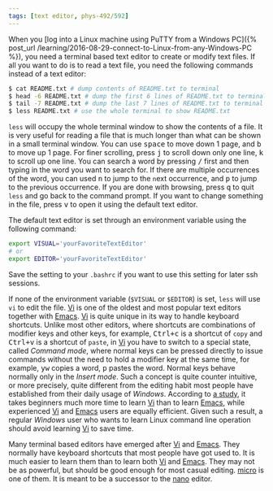 ```yaml
---
tags: [text editor, phys-492/592]
---
```


When you [log into a Linux machine using PuTTY from a Windows PC]({% post_url 
/learning/2016-08-29-connect-to-Linux-from-any-Windows-PC %}), you need a 
terminal based text editor to create or modify text files. If all you want to 
do is to read a text file, you need the following commands instead of a text 
editor:

``` bash
$ cat README.txt # dump contents of README.txt to terminal
$ head -6 README.txt # dump the first 6 lines of README.txt to terminal
$ tail -7 README.txt # dump the last 7 lines of README.txt to terminal
$ less README.txt # use the whole terminal to show README.txt
```

`less` will occupy the whole terminal window to show the contents of a file. 
It is very useful for reading a file that is much longer than what can be 
shown in a small terminal window. You can use <kbd>space</kbd> to move down 1 
page, and <kbd>b</kbd> to move up 1 page. For finer scrolling, press 
<kbd>j</kbd> to scroll down only one line, <kbd>k</kbd> to scroll up one line. 
You can search a word by pressing <kbd>/</kbd> first and then typing in the 
word you want to search for. If there are multiple occurrences of the word, 
you can used <kbd>n</kbd> to jump to the `n`ext occurrence, and <kbd>p</kbd> 
to jump to the `p`revious occurrence. If you are done with browsing, press 
<kbd>q</kbd> to quit `less` and go back to the command prompt. If you want to 
change something in the file, press <kbd>v</kbd> to open it using the default 
text editor.

The default text editor is set through an environment variable using the 
following command:

``` bash
export VISUAL='yourFavoriteTextEditor'
# or
export EDITOR='yourFavoriteTextEditor'
```

Save the setting to your `.bashrc` if you want to use this setting for later 
ssh sessions.

If none of the environment variable (`$VISUAL` or `$EDITOR`) is set, `less` 
will use `vi` to edit the file. [Vi][] is one of the oldest and most popular 
text editors together with [Emacs][]. [Vi][] is quite unique in its way to 
handle keyboard shortcuts. Unlike most other editors, where shortcuts are 
combinations of modifier keys and other keys, for example, <kbd>Ctrl+c</kbd> 
is a shortcut of `copy` and <kbd>Ctrl+v</kbd> is a shortcut of `paste`, in 
[Vi][] you have to switch to a special state, called *Command mode*, where 
normal keys can be pressed directly to issue commands without the need to hold 
a modifier key at the same time, for example, <kbd>yw</kbd> copies a word, 
<kbd>p</kbd> pastes the word. Normal keys behave normally only in the *Insert 
mode*. Such a concept is quite counter intuitive, or more precisely, quite 
different from the editing habit most people have established from their daily 
usage of *Windows*. According to [a 
study](http://www.textfiles.com/programming/vivsemacs.txt), it takes beginners 
much more time to learn [Vi][] than to learn [Emacs][], while experienced 
[Vi][] and [Emacs][] users are equally efficient. Given such a result, a 
regular *Windows* user who wants to learn Linux command line operation should 
avoid learning [Vi][] to save time.

Many terminal based editors have emerged after [Vi][] and [Emacs][]. They 
normally have keyboard shortcuts that most people have got used to. It is much 
easier to learn them than to learn both [Vi][] and [Emacs][]. They may not be 
as powerful, but should be good enough for most casual editing. [micro][] is 
one of them. It is meant to be a successor to the [nano][] editor.

[Vi]:https://en.wikipedia.org/wiki/Vi
[Emacs]:https://en.wikipedia.org/wiki/Emacs
[micro]:https://github.com/zyedidia/micro
[nano]:https://www.nano-editor.org

